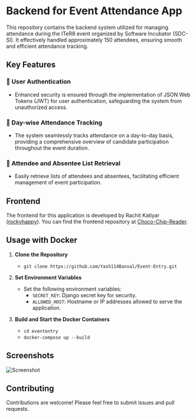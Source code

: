 # Backend for Event Attendance App

This repository contains the backend system utilized for managing attendance during the ITeR8 event organized by Software Incubator (SDC-SI). It effectively handled approximately 150 attendees, ensuring smooth and efficient attendance tracking.

## Key Features

### 🔷 User Authentication
- Enhanced security is ensured through the implementation of JSON Web Tokens (JWT) for user authentication, safeguarding the system from unauthorized access.

### 🔷 Day-wise Attendance Tracking
- The system seamlessly tracks attendance on a day-to-day basis, providing a comprehensive overview of candidate participation throughout the event duration.

### 🔷 Attendee and Absentee List Retrieval
- Easily retrieve lists of attendees and absentees, facilitating efficient management of event participation.

## Frontend
The frontend for this application is developed by Rachit Katiyar ([rockyhappy](https://github.com/rockyhappy)). You can find the frontend repository at [Choco-Chip-Reader](https://github.com/rockyhappy/Choco-Chip-Reader).

## Usage with Docker

1. **Clone the Repository**
   - `git clone https://github.com/Yash114Bansal/Event-Entry.git`
   
2. **Set Environment Variables**
   - Set the following environment variables:
     - `SECRET_KEY`: Django secret key for security.
     - `ALLOWED_HOST`: Hostname or IP addresses allowed to serve the application.
   
3. **Build and Start the Docker Containers**
   - `cd evententry`
   - `docker-compose up --build`

## Screenshots
![Screenshot](evententry/docs/ScreenShot.png)

## Contributing
Contributions are welcome! Please feel free to submit issues and pull requests.
